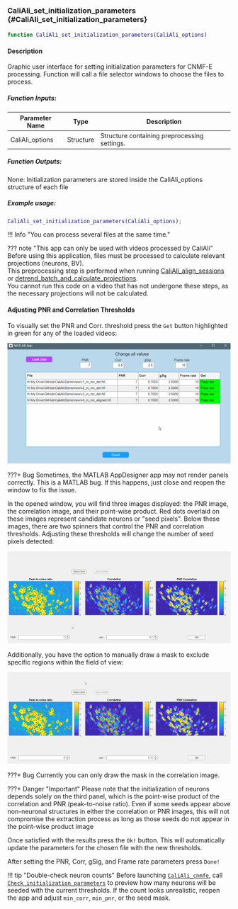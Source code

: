 ### CaliAli_set_initialization_parameters {#CaliAli_set_initialization_parameters}

```matlab
function CaliAli_set_initialization_parameters(CaliAli_options)
```

#### Description
Graphic user interface for setting initialization parameters for CNMF-E processing. Function will call a file selector windows to choose the files to process.

##### Function Inputs:
| Parameter Name | Type    | Description                          |
|---------------|---------|--------------------------------------|
| CaliAli_options | Structure | Structure containing preprocessing settings. |

##### Function Outputs:
None: Initialization parameters are stored inside the CaliAli_options structure of each file


##### Example usage:
```matlab
CaliAli_set_initialization_parameters(CaliAli_options);
```

!!! Info "You can process several files at the same time."

??? note "This app can only be used with videos processed by CaliAli"
    Before using this application, files must be processed to calculate relevant projections (neurons, BV).  
    This preprocessing step is performed when running [CaliAli_align_sessions](CaliAli_align_sessions.md) or  [detrend_batch_and_calculate_projections](detrend_batch_and_calculate_projections.md).  
    You cannot run this code on a video that has not undergone these steps, as the necessary projections will not be calculated.

#### Adjusting PNR and Correlation Thresholds <a id="adjust_pnr"></a>

To visually set the PNR and Corr. threshold press the `Get` button highlighted in green for any of the loaded videos:

![load_cnmf_app_thr](../files/load_cnmf_app_thr.gif)

???+ Bug
	Sometimes, the MATLAB AppDesigner app may not render panels correctly. This is a MATLAB bug. If this happens, just close and reopen the window to fix the issue.

In the opened window, you will find three images displayed: the PNR image, the correlation image, and their point-wise product. Red dots overlaid on these images represent candidate neurons or "seed pixels". Below these images, there are two spinners that control the PNR and correlation thresholds. Adjusting these thresholds will change the number of seed pixels detected:

![adjust_thr](../files/adjust_thr.gif)

Additionally, you have the option to manually draw a mask to exclude specific regions within the field of view:

![draw_mask](../files/draw_mask.gif)

???+ Bug
	Currently you can only draw the mask in the correlation image.
	
???+ Danger "Important"
	Please note that the initialization of neurons depends solely on the third panel, which is the point-wise product of the correlation and PNR (peak-to-noise ratio). Even if some seeds appear above non-neuronal structures in either the correlation or PNR images, this will not compromise the extraction process as long as those seeds do not appear in the point-wise product image
	
Once satisfied with the results press the `Ok!` button.
This will automatically update the parameters for the chosen file with the new thresholds. 

After setting the PNR, Corr, gSig, and Frame rate parameters press `Done!`

!!! tip "Double-check neuron counts"
    Before launching [`CaliAli_cnmfe`](CaliAli_cnmfe.md#CaliAli_cnmfe), call [`Check_initialization_parameters`](Check_initialization_parameters.md#Check_initialization_parameters) to preview how many neurons will be seeded with the current thresholds. If the count looks unrealistic, reopen the app and adjust `min_corr`, `min_pnr`, or the seed mask.
